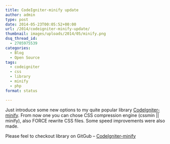 ```yaml
---
title: CodeIgniter-minify update
author: admin
type: post
date: 2014-05-23T00:05:52+00:00
url: /2014/codeigniter-minify-update/
thumbnail: images/uploads/2014/05/minify.png
dsq_thread_id:
  - 2705975539
categories:
  - Blog
  - Open Source
tags:
  - codeigniter
  - css
  - library
  - minify
  - php
format: status

---
```

Just introduce some new options to my quite popular library [CodeIgniter-minify][1]. From now one you can chose CSS compression engine (cssmin || minify), also FORCE rewrite CSS files. Some speed improvements were also made.

Please feel to checkout library on GitGub &#8211; [CodeIgniter-minify](https://github.com/slav123/CodeIgniter-minify)

 [1]: http://www.spidersoft.com.au/projects/codeigniter-minify/ "CodeIgniter minify"